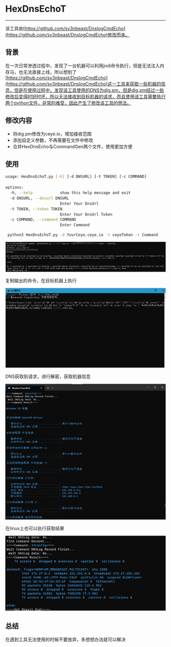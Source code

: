 # HexDnsEchoT

---

该工具由[https://github.com/sv3nbeast/DnslogCmdEcho](https://github.com/sv3nbeast/DnslogCmdEcho)修改而来。

## 背景

在一次日常渗透过程中，发现了一台机器可以利用jndi命令执行，但是无法注入内存马，也无法直接上线，所以想到了[https://github.com/sv3nbeast/DnslogCmdEcho](https://github.com/sv3nbeast/DnslogCmdEcho)这一工具来获取一些机器的信息，但是在使用过程中，发现该工具使用的DNS为dig.pm，但是dig.pm经过一些修改后变得时好时坏，所以无法接收到目标机器的请求，而且使用该工具需要执行两个python文件，非常的难受，因此产生了修改该工具的想法。

## 修改内容

* 将dig.pm修改为ceye.io，增加接收范围
* 添加自定义参数，不再需要在文件中修改
* 合并HexDnsEcho与CommandGen两个文件，使用更加方便

## 使用

```bash
usage: HexDnsEchoT.py [-h] [-d DNSURL] [-t TOKEN] [-c COMMAND]

options:
  -h, --help            show this help message and exit
  -d DNSURL, --dnsurl DNSURL
                        Enter Your DnsUrl
  -t TOKEN, --token TOKEN
                        Enter Your DnsUrl Token
  -c COMMAND, --command COMMAND
                        Enter Command
```



```bash
 python3 HexDnsEchoT.py -d YourCeye.ceye.io -t ceyeToken -c Command
```

![image-20230318021248061](https://github.com/A0WaQ4/HexDnsEchoT/blob/main/img/image-20230318021248061.png)

复制输出的命令，在目标机器上执行

![image-20230318021456697](https://github.com/A0WaQ4/HexDnsEchoT/blob/main/img/image-20230318021456697.png)

DNS获取到请求，进行解密，获取机器信息

![image-20230318021542090](https://github.com/A0WaQ4/HexDnsEchoT/blob/main/img/image-20230318021542090.png)

在linux上也可以执行获取结果

![image-20230318021732464](https://github.com/A0WaQ4/HexDnsEchoT/blob/main/img/image-20230318021732464.png)

## 总结

在遇到工具无法使用的时候不要放弃，多想想办法就可以解决
